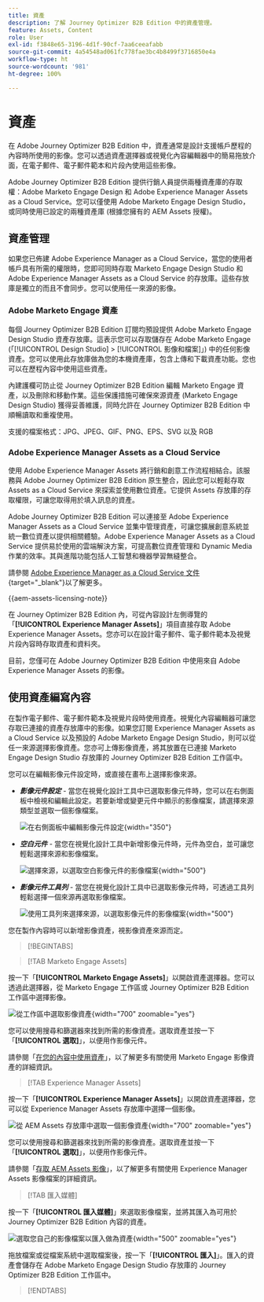 ```yaml
---
title: 資產
description: 了解 Journey Optimizer B2B Edition 中的資產管理。
feature: Assets, Content
role: User
exl-id: f3848e65-3196-4d1f-90cf-7aa6ceeafabb
source-git-commit: 4a54548ad061fc778fae3bc4b8499f3716850e4a
workflow-type: ht
source-wordcount: '981'
ht-degree: 100%

---
```


# 資產

在 Adobe Journey Optimizer B2B Edition 中，資產通常是設計支援帳戶歷程的內容時所使用的影像。您可以透過資產選擇器或視覺化內容編輯器中的簡易拖放介面，在電子郵件、電子郵件範本和片段內使用這些影像。

Adobe Journey Optimizer B2B Edition 提供行銷人員提供兩種資產庫的存取權：Adobe Marketo Engage Design 和 Adobe Experience Manager Assets as a Cloud Service。您可以僅使用 Adobe Marketo Engage Design Studio，或同時使用已設定的兩種資產庫 (根據您擁有的 AEM Assets 授權)。

## 資產管理

如果您已佈建 Adobe Experience Manager as a Cloud Service，當您的使用者帳戶具有所需的權限時，您即可同時存取 Marketo Engage Design Studio 和 Adobe Experience Manager Assets as a Cloud Service 的存放庫。這些存放庫是獨立的而且不會同步。您可以使用任一來源的影像。

### Adobe Marketo Engage 資產

每個 Journey Optimizer B2B Edition 訂閱均預設提供 Adobe Marketo Engage Design Studio 資產存放庫。這表示您可以存取儲存在 Adobe Marketo Engage (「[!UICONTROL Design Studio] > [!UICONTROL 影像和檔案]」) 中的任何影像資產。您可以使用此存放庫做為您的本機資產庫，包含上傳和下載資產功能。您也可以在歷程內容中使用這些資產。

內建護欄可防止從 Journey Optimizer B2B Edition 編輯 Marketo Engage 資產，以及刪除和移動作業。這些保護措施可確保來源資產 (Marketo Engage Design Studio) 獲得妥善維護，同時允許在 Journey Optimizer B2B Edition 中順暢讀取和重複使用。

支援的檔案格式：JPG、JPEG、GIF、PNG、EPS、SVG 以及 RGB

### Adobe Experience Manager Assets as a Cloud Service

使用 Adobe Experience Manager Assets 將行銷和創意工作流程相結合。該服務與 Adobe Journey Optimizer B2B Edition 原生整合，因此您可以輕鬆存取 Assets as a Cloud Service 來探索並使用數位資產。它提供 Assets 存放庫的存取權限，可讓您取得用於填入訊息的資產。

Adobe Journey Optimizer B2B Edition 可以連接至 Adobe Experience Manager Assets as a Cloud Service 並集中管理資產，可讓您擴展創意系統並統一數位資產以提供相關體驗。Adobe Experience Manager Assets as a Cloud Service 提供易於使用的雲端解決方案，可提高數位資產管理和 Dynamic Media 作業的效率。其與進階功能包括人工智慧和機器學習無縫整合。

請參閱 [Adobe Experience Manager as a Cloud Service 文件](https://experienceleague.adobe.com/zh-hant/docs/experience-manager-cloud-service/content/assets/overview){target="_blank"}以了解更多。

{{aem-assets-licensing-note}}

在 Journey Optimizer B2B Edition 內，可從內容設計左側導覽的「**[!UICONTROL Experience Manager Assets]**」項目直接存取 Adobe Experience Manager Assets。您亦可以在設計電子郵件、電子郵件範本及視覺片段內容時存取資產和資料夾。

目前，您僅可在 Adobe Journey Optimizer B2B Edition 中使用來自 Adobe Experience Manager Assets 的影像。

## 使用資產編寫內容

在製作電子郵件、電子郵件範本及視覺片段時使用資產。視覺化內容編輯器可讓您存取已連接的資產存放庫中的影像。如果您訂閱 Experience Manager Assets as a Cloud Service 以及預設的 Adobe Marketo Engage Design Studio，則可以從任一來源選擇影像資產。您亦可上傳影像資產，將其放置在已連接 Marketo Engage Design Studio 存放庫的 Journey Optimizer B2B Edition 工作區中。

您可以在編輯影像元件設定時，或直接在畫布上選擇影像來源。

* **_影像元件設定_** - 當您在視覺化設計工具中已選取影像元件時，您可以在右側面板中檢視和編輯此設定。若要新增或變更元件中顯示的影像檔案，請選擇來源類型並選取一個影像檔案。

  ![在右側面板中編輯影像元件設定](./assets/content-assets-image-settings.png){width="350"}

* **_空白元件_** - 當您在視覺化設計工具中新增影像元件時，元件為空白，並可讓您輕鬆選擇來源和影像檔案。

  ![選擇來源，以選取空白影像元件的影像檔案](./assets/content-assets-image-component-empty.png){width="500"}

* **_影像元件工具列_** - 當您在視覺化設計工具中已選取影像元件時，可透過工具列輕鬆選擇一個來源再選取影像檔案。

  ![使用工具列來選擇來源，以選取影像元件的影像檔案](./assets/content-assets-image-toolbar-settings.png){width="500"}

您在製作內容時可以新增影像資產，視影像資產來源而定。

>[!BEGINTABS]

>[!TAB Marketo Engage Assets]

按一下「**[!UICONTROL Marketo Engage Assets]**」以開啟資產選擇器。您可以透過此選擇器，從 Marketo Engage 工作區或 Journey Optimizer B2B Edition 工作區中選擇影像。

![從工作區中選取影像資產](./assets/content-assets-image-me-selected.png){width="700" zoomable="yes"}

您可以使用搜尋和篩選器來找到所需的影像資產。選取資產並按一下「**[!UICONTROL 選取]**」，以便用作影像元件。

請參閱「[在您的內容中使用資產](./marketo-engage-design-studio.md#use-assets-in-your-content)」，以了解更多有關使用 Marketo Engage 影像資產的詳細資訊。

>[!TAB Experience Manager Assets]

按一下「**[!UICONTROL Experience Manager Assets]**」以開啟資產選擇器，您可以從 Experience Manager Assets 存放庫中選擇一個影像。

![從 AEM Assets 存放庫中選取一個影像資產](./assets/content-assets-image-aem-selected.png){width="700" zoomable="yes"}

您可以使用搜尋和篩選器來找到所需的影像資產。選取資產並按一下「**[!UICONTROL 選取]**」，以便用作影像元件。

請參閱「[存取 AEM Assets 影像](./aem-assets.md#access-aem-assets-images)」，以了解更多有關使用 Experience Manager Assets 影像檔案的詳細資訊。

>[!TAB 匯入媒體]

按一下「**[!UICONTROL 匯入媒體]**」來選取影像檔案，並將其匯入為可用於 Journey Optimizer B2B Edition 內容的資產。

![選取您自己的影像檔案以匯入做為資產](./assets/content-assets-image-import-file-selected.png){width="500" zoomable="yes"}

拖放檔案或從檔案系統中選取檔案後，按一下「**[!UICONTROL 匯入]**」。匯入的資產會儲存在 Adobe Marketo Engage Design Studio 存放庫的 Journey Optimizer B2B Edition 工作區中。

>[!ENDTABS]
